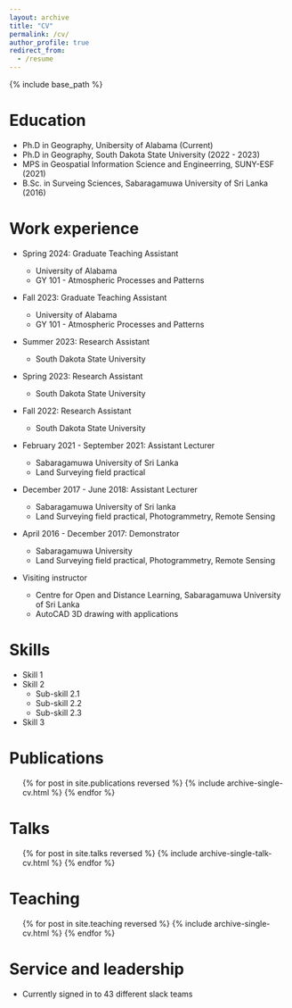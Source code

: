 ```yaml
---
layout: archive
title: "CV"
permalink: /cv/
author_profile: true
redirect_from:
  - /resume
---
```


{% include base_path %}

Education
======
* Ph.D in Geography, Unibersity of Alabama (Current)
* Ph.D in Geography, South Dakota State University (2022 - 2023)
* MPS in Geospatial Information Science and Engineerring, SUNY-ESF (2021)
* B.Sc. in Surveing Sciences, Sabaragamuwa University of Sri Lanka (2016)

Work experience
======
* Spring 2024: Graduate Teaching Assistant
  * University of Alabama
  * GY 101 -  Atmospheric Processes and Patterns 

* Fall 2023: Graduate Teaching Assistant
  * University of Alabama
  * GY 101 -  Atmospheric Processes and Patterns 

* Summer 2023: Research Assistant
  * South Dakota State University
    
* Spring 2023: Research Assistant
  * South Dakota State University
 
* Fall 2022: Research Assistant
  * South Dakota State University

* February 2021 - September 2021: Assistant Lecturer
  * Sabaragamuwa University of Sri Lanka
  * Land Surveying field practical
 
* December 2017 - June 2018: Assistant Lecturer
  * Sabaragamuwa University of Sri lanka
  * Land Surveying field practical, Photogrammetry, Remote Sensing
 
* April 2016 - December 2017: Demonstrator
  * Sabaragamuwa University
  * Land Surveying field practical, Photogrammetry, Remote Sensing
 
* Visiting instructor
  * Centre for Open and Distance Learning, Sabaragamuwa University of Sri Lanka
  * AutoCAD 3D drawing with applications

  
Skills
======
* Skill 1
* Skill 2
  * Sub-skill 2.1
  * Sub-skill 2.2
  * Sub-skill 2.3
* Skill 3

Publications
======
  <ul>{% for post in site.publications reversed %}
    {% include archive-single-cv.html %}
  {% endfor %}</ul>
  
Talks
======
  <ul>{% for post in site.talks reversed %}
    {% include archive-single-talk-cv.html  %}
  {% endfor %}</ul>
  
Teaching
======
  <ul>{% for post in site.teaching reversed %}
    {% include archive-single-cv.html %}
  {% endfor %}</ul>
  
Service and leadership
======
* Currently signed in to 43 different slack teams
